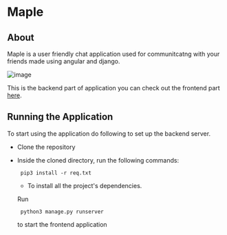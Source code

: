 # Maple
## About

Maple is a user friendly chat application used for communitcatng with your friends made using angular and django.

![image](https://user-images.githubusercontent.com/66299533/102005468-002b3e00-3d3f-11eb-94c5-d3f838dbf5fd.png)


This is the backend part of application you can check out the frontend part [here](https://github.com/Aaishpra/angularChat).

## Running the Application
To start using the application do following to set up the backend server.

  *  Clone the repository
 
 * Inside the cloned directory, run the following commands:
      
      
        pip3 install -r req.txt 
        
        
      - To install all the project's dependencies.
        
      Run 
        
       
        python3 manage.py runserver 
        
        
     to start the frontend application

